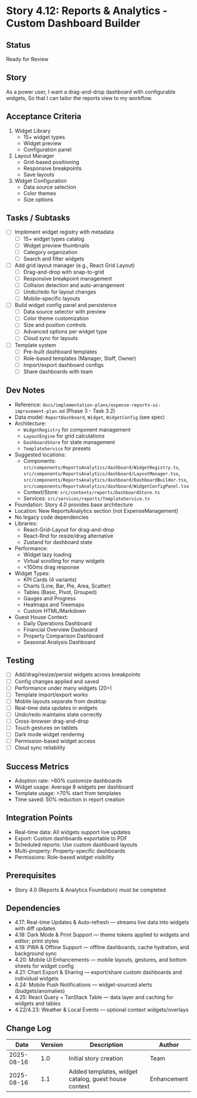 # Story 4.12: Reports & Analytics - Custom Dashboard Builder

## Status
Ready for Review

## Story
As a power user,
I want a drag-and-drop dashboard with configurable widgets,
So that I can tailor the reports view to my workflow.

## Acceptance Criteria
1. Widget Library
   - 15+ widget types
   - Widget preview
   - Configuration panel
2. Layout Manager
   - Grid-based positioning
   - Responsive breakpoints
   - Save layouts
3. Widget Configuration
   - Data source selection
   - Color themes
   - Size options

## Tasks / Subtasks
- [ ] Implement widget registry with metadata
  - [ ] 15+ widget types catalog
  - [ ] Widget preview thumbnails
  - [ ] Category organization
  - [ ] Search and filter widgets
- [ ] Add grid layout manager (e.g., React Grid Layout)
  - [ ] Drag-and-drop with snap-to-grid
  - [ ] Responsive breakpoint management
  - [ ] Collision detection and auto-arrangement
  - [ ] Undo/redo for layout changes
  - [ ] Mobile-specific layouts
- [ ] Build widget config panel and persistence
  - [ ] Data source selector with preview
  - [ ] Color theme customization
  - [ ] Size and position controls
  - [ ] Advanced options per widget type
  - [ ] Cloud sync for layouts
- [ ] Template system
  - [ ] Pre-built dashboard templates
  - [ ] Role-based templates (Manager, Staff, Owner)
  - [ ] Import/export dashboard configs
  - [ ] Share dashboards with team

## Dev Notes
- Reference: `docs/implementation-plans/expense-reports-ui-improvement-plan.md` (Phase 3 - Task 3.2)
- Data model: `ReportDashboard`, `Widget`, `WidgetConfig` (see spec)
- Architecture:
  - `WidgetRegistry` for component management
  - `LayoutEngine` for grid calculations
  - `DashboardStore` for state management
  - `TemplateService` for presets
- Suggested locations:
  - Components: `src/components/ReportsAnalytics/dashboard/WidgetRegistry.ts`, `src/components/ReportsAnalytics/dashboard/LayoutManager.tsx`, `src/components/ReportsAnalytics/dashboard/DashboardBuilder.tsx`, `src/components/ReportsAnalytics/dashboard/WidgetConfigPanel.tsx`
  - Context/Store: `src/contexts/reports/DashboardStore.ts`
  - Services: `src/services/reports/TemplateService.ts`
- Foundation: Story 4.0 provides base architecture
- Location: New ReportsAnalytics section (not ExpenseManagement)
- No legacy code dependencies
- Libraries:
  - React-Grid-Layout for drag-and-drop
  - React-Rnd for resize/drag alternative
  - Zustand for dashboard state
- Performance:
  - Widget lazy loading
  - Virtual scrolling for many widgets
  - <100ms drag response
- Widget Types:
  - KPI Cards (4 variants)
  - Charts (Line, Bar, Pie, Area, Scatter)
  - Tables (Basic, Pivot, Grouped)
  - Gauges and Progress
  - Heatmaps and Treemaps
  - Custom HTML/Markdown
- Guest House Context:
  - Daily Operations Dashboard
  - Financial Overview Dashboard
  - Property Comparison Dashboard
  - Seasonal Analysis Dashboard

## Testing
- [ ] Add/drag/resize/persist widgets across breakpoints
- [ ] Config changes applied and saved
- [ ] Performance under many widgets (20+)
- [ ] Template import/export works
- [ ] Mobile layouts separate from desktop
- [ ] Real-time data updates in widgets
- [ ] Undo/redo maintains state correctly
- [ ] Cross-browser drag-and-drop
- [ ] Touch gestures on tablets
- [ ] Dark mode widget rendering
- [ ] Permission-based widget access
- [ ] Cloud sync reliability

## Success Metrics
- Adoption rate: >60% customize dashboards
- Widget usage: Average 8 widgets per dashboard
- Template usage: >70% start from templates
- Time saved: 50% reduction in report creation

## Integration Points
- Real-time data: All widgets support live updates
- Export: Custom dashboards exportable to PDF
- Scheduled reports: Use custom dashboard layouts
- Multi-property: Property-specific dashboards
- Permissions: Role-based widget visibility

## Prerequisites
- Story 4.0 (Reports & Analytics Foundation) must be completed

## Dependencies
- 4.17: Real-time Updates & Auto-refresh — streams live data into widgets with diff updates
- 4.18: Dark Mode & Print Support — theme tokens applied to widgets and editor; print styles
- 4.19: PWA & Offline Support — offline dashboards, cache hydration, and background sync
- 4.20: Mobile UI Enhancements — mobile layouts, gestures, and bottom sheets for widget config
- 4.21: Chart Export & Sharing — export/share custom dashboards and individual widgets
- 4.24: Mobile Push Notifications — widget-sourced alerts (budgets/anomalies)
- 4.25: React Query + TanStack Table — data layer and caching for widgets and tables
- 4.22/4.23: Weather & Local Events — optional context widgets/overlays

## Change Log
| Date | Version | Description | Author |
|------|---------|-------------|--------|
| 2025-08-16 | 1.0 | Initial story creation | Team |
| 2025-08-16 | 1.1 | Added templates, widget catalog, guest house context | Enhancement |
